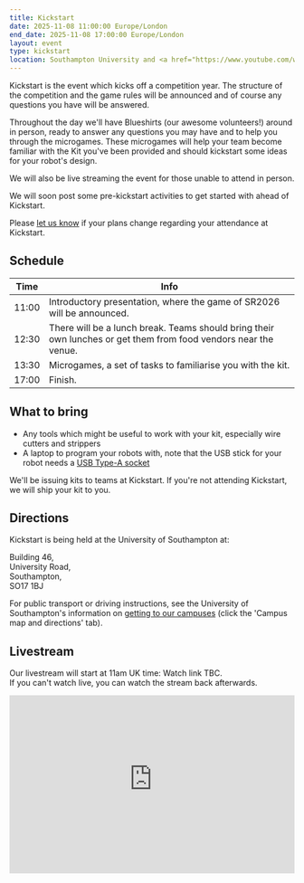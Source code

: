 ```yaml
---
title: Kickstart
date: 2025-11-08 11:00:00 Europe/London
end_date: 2025-11-08 17:00:00 Europe/London
layout: event
type: kickstart
location: Southampton University and <a href="https://www.youtube.com/watch?v=waO2NASj1zs">Student Robotics' YouTube Channel</a>
---
```


Kickstart is the event which kicks off a competition year.
The structure of the competition and the game rules will be announced and of course any questions you have will be answered.

Throughout the day we'll have Blueshirts (our awesome volunteers!) around in person, ready to answer any questions you may have and to help you through the microgames.
These microgames will help your team become familiar with the Kit you've been provided and should kickstart some ideas for your robot's design.

We will also be live streaming the event for those unable to attend in person.

We will soon post some pre-kickstart activities to get started with ahead of Kickstart.

Please [let us know][teams-contact] if your plans change regarding your
attendance at Kickstart.

## Schedule

| Time  | Info                                                                                                            |
| ----- | --------------------------------------------------------------------------------------------------------------- |
| 11:00 | Introductory presentation, where the game of SR2026 will be announced.                                          |
| 12:30 | There will be a lunch break. Teams should bring their own lunches or get them from food vendors near the venue. |
| 13:30 | Microgames, a set of tasks to familiarise you with the kit.                                                     |
| 17:00 | Finish.                                                                                                         |

## What to bring

- Any tools which might be useful to work with your kit, especially wire cutters and strippers
- A laptop to program your robots with, note that the USB stick for your robot needs a [USB Type-A socket](https://www.viewsonic.com/library/tech/usb-c-usb-b-and-usb-a-whats-the-difference/#USB_The_Basics)

We'll be issuing kits to teams at Kickstart. If you're not attending Kickstart, we will ship your kit to you.

## Directions

Kickstart is being held at the University of Southampton at:

Building 46,<br>
University Road,<br>
Southampton,<br>
SO17 1BJ

For public transport or driving instructions, see the University of
Southampton's information on [getting to our campuses][soton-campus-directions]
(click the 'Campus map and directions' tab).

## Livestream

Our livestream will start at <time datetime="2025-11-08T11:00:00+01:00" title="Sat, 9 Nov 2025 11:00:00 +0100">11am UK time</time>: Watch link TBC.<br>
If you can't watch live, you can watch the stream back afterwards.

<iframe
  title="Livestream of the Kickstart Event"
  width="100%"
  height="315"
  src="https://www.youtube-nocookie.com/embed/waO2NASj1zs"
  frameborder="0"
  allow="accelerometer; autoplay; encrypted-media; gyroscope; picture-in-picture"
  allowfullscreen></iframe>

[teams-contact]: mailto:teams@studentrobotics.org
[soton-campus-directions]: https://www.southampton.ac.uk/student-life/campuses/highfield
